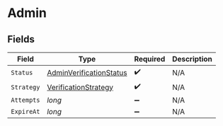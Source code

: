 # Admin


## Fields

| Field                                                                         | Type                                                                          | Required                                                                      | Description                                                                   |
| ----------------------------------------------------------------------------- | ----------------------------------------------------------------------------- | ----------------------------------------------------------------------------- | ----------------------------------------------------------------------------- |
| `Status`                                                                      | [AdminVerificationStatus](../../Models/Components/AdminVerificationStatus.md) | :heavy_check_mark:                                                            | N/A                                                                           |
| `Strategy`                                                                    | [VerificationStrategy](../../Models/Components/VerificationStrategy.md)       | :heavy_check_mark:                                                            | N/A                                                                           |
| `Attempts`                                                                    | *long*                                                                        | :heavy_minus_sign:                                                            | N/A                                                                           |
| `ExpireAt`                                                                    | *long*                                                                        | :heavy_minus_sign:                                                            | N/A                                                                           |